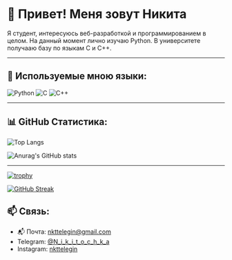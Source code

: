 # 👋 Привет! Меня зовут Никита

Я студент, интересуюсь веб-разработкой и программированием в целом.
На данный момент лично изучаю Python.
В университете получааю базу по языкам C и C++.

---

## 🧰 Используемые мною языки:

![Python](https://img.shields.io/badge/Python-3776AB?style=for-the-badge&logo=python&logoColor=white)
![C](https://img.shields.io/badge/C-00599C?style=for-the-badge&logo=c&logoColor=white)
![C++](https://img.shields.io/badge/C++-00599C?style=for-the-badge&logo=c%2B%2B&logoColor=white)

---

## 📊 GitHub Статистика:


![Top Langs](https://github-readme-stats.vercel.app/api/top-langs/?username=N1k1t-a&layout=compact&theme=neon)

![Anurag's GitHub stats](https://github-readme-stats.vercel.app/api?username=N1k1t-a&show_icons=true&theme=neon)



---
[![trophy](https://github-profile-trophy.vercel.app/?username=N1k1t-a&theme=darkhub&no-frame=true&margin-w=5)](https://github.com/ryo-ma/github-profile-trophy)

[![GitHub Streak](https://streak-stats.demolab.com/?user=N1k1t-a&theme=tokyonight)](https://git.io/streak-stats)


## 📫 Связь:

- 📬 Почта: [nkttelegin@gmail.com](mailto:nkttelegin@gmail.com)  
- Telegram: [@N_i_k_i_t_o_c_h_k_a](https://t.me/N_i_k_i_t_o_c_h_k_a)  
- Instagram: [nkttelegin](https://www.instagram.com/nkttelegin/)
